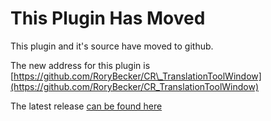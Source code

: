 # This Plugin Has Moved #

This plugin and it's source have moved to github.

The new address for this plugin is [https://github.com/RoryBecker/CR\_TranslationToolWindow](https://github.com/RoryBecker/CR_TranslationToolWindow)

The latest release [can be found here](https://github.com/RoryBecker/CR_TranslationToolWindow/releases/latest)